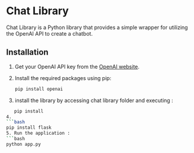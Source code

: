 
# Chat Library

Chat Library is a Python library that provides a simple wrapper for utilizing the OpenAI API to create a chatbot.

## Installation

1. Get your OpenAI API key from the [OpenAI website](https://beta.openai.com/signup/).
2. Install the required packages using pip:

   ```bash
   pip install openai
3. install the library by accessing chat library folder and executing :
```bash
   pip install  
4.
```bash
pip install flask
5. Run the application :
```bash
python app.py 




